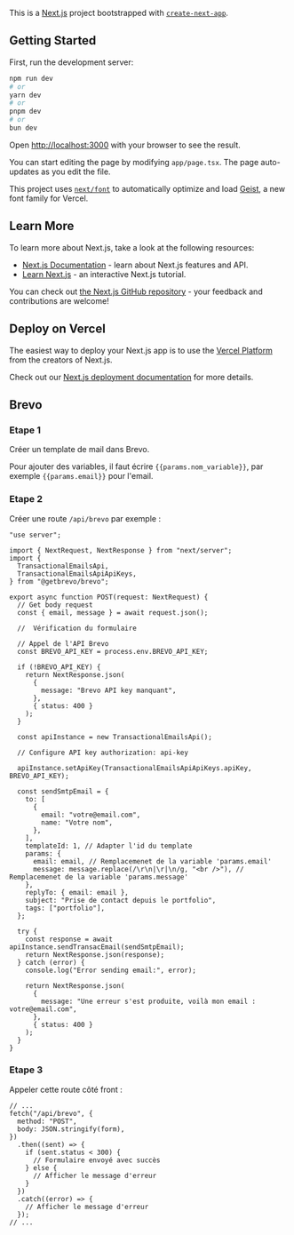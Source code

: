 This is a [Next.js](https://nextjs.org) project bootstrapped with [`create-next-app`](https://nextjs.org/docs/app/api-reference/cli/create-next-app).

## Getting Started

First, run the development server:

```bash
npm run dev
# or
yarn dev
# or
pnpm dev
# or
bun dev
```

Open [http://localhost:3000](http://localhost:3000) with your browser to see the result.

You can start editing the page by modifying `app/page.tsx`. The page auto-updates as you edit the file.

This project uses [`next/font`](https://nextjs.org/docs/app/building-your-application/optimizing/fonts) to automatically optimize and load [Geist](https://vercel.com/font), a new font family for Vercel.

## Learn More

To learn more about Next.js, take a look at the following resources:

- [Next.js Documentation](https://nextjs.org/docs) - learn about Next.js features and API.
- [Learn Next.js](https://nextjs.org/learn) - an interactive Next.js tutorial.

You can check out [the Next.js GitHub repository](https://github.com/vercel/next.js) - your feedback and contributions are welcome!

## Deploy on Vercel

The easiest way to deploy your Next.js app is to use the [Vercel Platform](https://vercel.com/new?utm_medium=default-template&filter=next.js&utm_source=create-next-app&utm_campaign=create-next-app-readme) from the creators of Next.js.

Check out our [Next.js deployment documentation](https://nextjs.org/docs/app/building-your-application/deploying) for more details.

## Brevo

### Etape 1

Créer un template de mail dans Brevo.

Pour ajouter des variables, il faut écrire `{{params.nom_variable}}`, par exemple `{{params.email}}` pour l'email.

### Etape 2

Créer une route `/api/brevo` par exemple :

```tsx filename="app/api/brevo/route.tsx"
"use server";

import { NextRequest, NextResponse } from "next/server";
import {
  TransactionalEmailsApi,
  TransactionalEmailsApiApiKeys,
} from "@getbrevo/brevo";

export async function POST(request: NextRequest) {
  // Get body request
  const { email, message } = await request.json();

  //  Vérification du formulaire

  // Appel de l'API Brevo
  const BREVO_API_KEY = process.env.BREVO_API_KEY;

  if (!BREVO_API_KEY) {
    return NextResponse.json(
      {
        message: "Brevo API key manquant",
      },
      { status: 400 }
    );
  }

  const apiInstance = new TransactionalEmailsApi();

  // Configure API key authorization: api-key

  apiInstance.setApiKey(TransactionalEmailsApiApiKeys.apiKey, BREVO_API_KEY);

  const sendSmtpEmail = {
    to: [
      {
        email: "votre@email.com",
        name: "Votre nom",
      },
    ],
    templateId: 1, // Adapter l'id du template
    params: {
      email: email, // Remplacemenet de la variable 'params.email'
      message: message.replace(/\r\n|\r|\n/g, "<br />"), // Remplacemenet de la variable 'params.message'
    },
    replyTo: { email: email },
    subject: "Prise de contact depuis le portfolio",
    tags: ["portfolio"],
  };

  try {
    const response = await apiInstance.sendTransacEmail(sendSmtpEmail);
    return NextResponse.json(response);
  } catch (error) {
    console.log("Error sending email:", error);

    return NextResponse.json(
      {
        message: "Une erreur s'est produite, voilà mon email : votre@email.com",
      },
      { status: 400 }
    );
  }
}
```

### Etape 3

Appeler cette route côté front :

```tsx filename="app/page.tsx"
// ...
fetch("/api/brevo", {
  method: "POST",
  body: JSON.stringify(form),
})
  .then((sent) => {
    if (sent.status < 300) {
      // Formulaire envoyé avec succès
    } else {
      // Afficher le message d'erreur
    }
  })
  .catch((error) => {
    // Afficher le message d'erreur
  });
// ...
```
